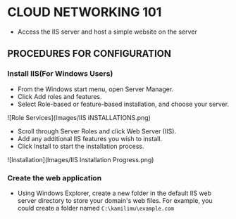 # CLOUD NETWORKING 101

- Access the IIS server and host a simple website on the server


## PROCEDURES FOR CONFIGURATION


### Install IIS(For Windows Users)
- From the Windows start menu, open Server Manager.
- Click Add roles and features.
- Select Role-based or feature-based installation, and choose your server.

 ![Role Services](Images/IIS iNSTALLATIONS.png)

- Scroll through Server Roles and click Web Server (IIS).
- Add any additional IIS features you wish to install.
- Click Install to start the installation process.

![Installation](Images/IIS Installation Progress.png)


### Create the web application
- Using Windows Explorer, create a new folder in the default IIS web server directory to store your domain's web files. For example, you could create a folder named ` C:\kamilimu\example.com `


